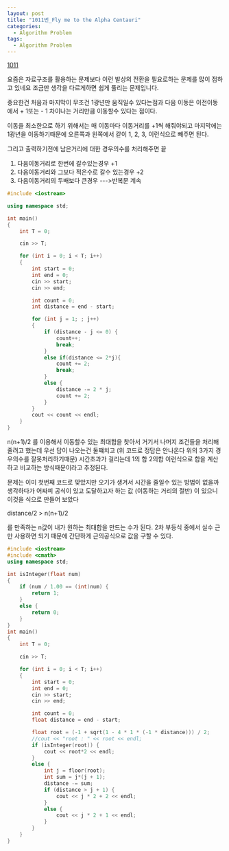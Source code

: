 ```yaml
---
layout: post
title: "1011번_Fly me to the Alpha Centauri"
categories:
  - Algorithm Problem
tags:
  - Algorithm Problem
---
```


[1011](https://www.acmicpc.net/problem/1011)

요즘은 자료구조를 활용하는 문제보다 이런 발상의 전환을 필요로하는 문제를 많이 접하고 있네요
조금만 생각을 다르게하면 쉽게 풀리는 문제입니다.

중요한건 처음과 마지막이 무조건 1광년만 움직일수 있다는점과
다음 이동은 이전이동에서 + 1또는 - 1 차이나는 거리만큼 이동할수 있다는 점이다.

이동을 최소한으로 하기 위해서는 매 이동마다 이동거리를 +1씩 해줘야되고
마지막에는 1광년을 이동하기때문에
오른쪽과 왼쪽에서 같이 1, 2, 3, 이런식으로 빼주면 된다.

그리고 출력하기전에 남은거리에 대한 경우의수를 처리해주면 끝
1. 다음이동거리로 한번에 갈수있는경우 +1
2. 다음이동거리와 그보다 적은수로 갈수 있는경우 +2
3. 다음이동거리의 두배보다 큰경우 --->반복문 계속

```c++
#include <iostream>

using namespace std;

int main()
{
    int T = 0;

    cin >> T;

    for (int i = 0; i < T; i++)
    {
        int start = 0;
        int end = 0;
        cin >> start;
        cin >> end;

        int count = 0;
        int distance = end - start;

        for (int j = 1; ; j++)
        {
            if (distance - j <= 0) {
                count++;
                break;
            }
            else if(distance <= 2*j){
                count += 2;
                break;
            }
            else {
                distance -= 2 * j;
                count += 2;
            }
        }
        cout << count << endl;
    }
}
```

n(n+1)/2 를 이용해서 이동할수 있는 최대합을 찾아서
거기서 나머지 조건들을 처리해줄려고 했는데
우선 답이 나오는건 둘쨰치고 (위 코드로 정답은 안나온다 위의 3가지 경우의수를 잘못처리하기때문)
시간초과가 걸리는데 1의 합 2의합 이런식으로 합을 계산하고 비교하는 방식때문이라고 추정된다.

문제는 이미 첫번째 코드로 맞았지만 오기가 생겨서 시간을 줄일수 있는 방법이 없을까 생각하다가
어짜피 공식이 있고 도달하고자 하는 값 (이동하는 거리의 절반) 이 있으니 이것을 식으로 만들어 보았다

distance/2 > n(n+1)/2

를 만족하는 n값이 내가 원하는 최대합을 만드는 수가 된다.
2차 부등식 중에서 실수 근만 사용하면 되기 때문에
간단하게 근의공식으로 값을 구할 수 있다.


```c++
#include <iostream>
#include <cmath>
using namespace std;

int isInteger(float num)
{
    if (num / 1.00 == (int)num) {
        return 1;
    }
    else {
        return 0;
    }
}
int main()
{
    int T = 0;

    cin >> T;

    for (int i = 0; i < T; i++)
    {
        int start = 0;
        int end = 0;
        cin >> start;
        cin >> end;

        int count = 0;
        float distance = end - start;

        float root = (-1 + sqrt(1 - 4 * 1 * (-1 * distance))) / 2;
        //cout << "root : " << root << endl;
        if (isInteger(root)) {
            cout << root*2 << endl;
        }
        else {
            int j = floor(root);
            int sum = j*(j + 1);
            distance -= sum;
            if (distance > j + 1) {
                cout << j * 2 + 2 << endl;
            }
            else {
                cout << j * 2 + 1 << endl;
            }
        }
    }
}

```
